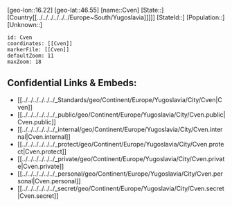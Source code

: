 ﻿---
location: [46.55,16.22]
mapzoom: [7,12] 
mapmarker: city 
type: City
tags:
- geo/City


SpocWebEntityId: 29692
isDeleted: false
confidential: public

---
[geo-lon::16.22]
[geo-lat::46.55]
[name::Cven]
[State::]
[Country[[../../../../../../Europe~South/Yugoslavia]]]]]
[StateId::]
[Population::]
[Unknown::]


```leaflet
id: Cven
coordinates: [[Cven]]
markerFile: [[Cven]]
defaultZoom: 11 
maxZoom: 18
```


## Confidential Links & Embeds: 
- [[../../../../../../_Standards/geo/Continent/Europe/Yugoslavia/City/Cven|Cven]] 
- [[../../../../../../_public/geo/Continent/Europe/Yugoslavia/City/Cven.public|Cven.public]] 
- [[../../../../../../_internal/geo/Continent/Europe/Yugoslavia/City/Cven.internal|Cven.internal]] 
- [[../../../../../../_protect/geo/Continent/Europe/Yugoslavia/City/Cven.protect|Cven.protect]] 
- [[../../../../../../_private/geo/Continent/Europe/Yugoslavia/City/Cven.private|Cven.private]] 
- [[../../../../../../_personal/geo/Continent/Europe/Yugoslavia/City/Cven.personal|Cven.personal]] 
- [[../../../../../../_secret/geo/Continent/Europe/Yugoslavia/City/Cven.secret|Cven.secret]] 
